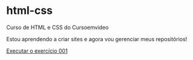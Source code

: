 # html-css
 Curso de HTML e CSS do Cursoemvideo

Estou aprendendo a criar sites e agora vou gerenciar meus repositórios!

<a href= "https://pabloribeiro01.github.io/html-css/exercícios/ex%20001/index.html">Executar o exercício 001